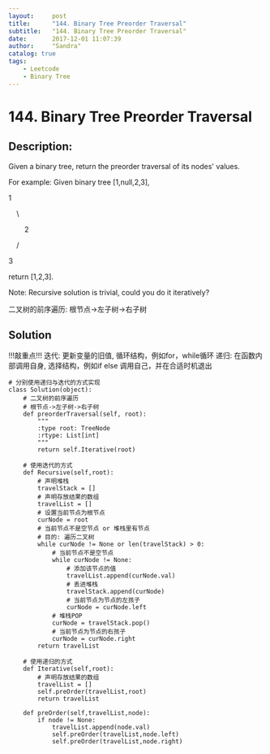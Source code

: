 ```yaml
---
layout:     post
title:      "144. Binary Tree Preorder Traversal"
subtitle:   "144. Binary Tree Preorder Traversal"
date:       2017-12-01 11:07:39
author:     "Sandra"
catalog: true
tags:
    - Leetcode
    - Binary Tree
---
```


# 144. Binary Tree Preorder Traversal

## Description:

Given a binary tree, return the preorder traversal of its nodes' values.

For example:
Given binary tree [1,null,2,3],
<p>1</p>
<p>&nbsp;&nbsp;&nbsp;&nbsp;\</p>
<p>&nbsp;&nbsp;&nbsp;&nbsp;&nbsp;&nbsp;&nbsp;&nbsp;2</p>
<p>&nbsp;&nbsp;&nbsp;&nbsp;/</p>
<p>3</p>

return [1,2,3].

Note: Recursive solution is trivial, could you do it iteratively?

二叉树的前序遍历: 根节点->左子树->右子树

## Solution

!!!敲重点!!!
迭代: 更新变量的旧值, 循环结构，例如for，while循环
递归: 在函数内部调用自身, 选择结构，例如if else 调用自己，并在合适时机退出
    
    # 分别使用递归与迭代的方式实现
    class Solution(object):
        # 二叉树的前序遍历
        # 根节点->左子树->右子树
        def preorderTraversal(self, root):
            """
            :type root: TreeNode
            :rtype: List[int]
            """
            return self.Iterative(root)
        
        # 使用迭代的方式    
        def Recursive(self,root):
            # 声明堆栈
            travelStack = []
            # 声明存放结果的数组
            travelList = []
            # 设置当前节点为根节点
            curNode = root
            # 当前节点不是空节点 or 堆栈里有节点
            # 目的: 遍历二叉树
            while curNode != None or len(travelStack) > 0:
                # 当前节点不是空节点
                while curNode != None:
                    # 添加该节点的值
                    travelList.append(curNode.val)
                    # 丢进堆栈
                    travelStack.append(curNode)
                    # 当前节点为节点的左孩子
                    curNode = curNode.left
                # 堆栈POP
                curNode = travelStack.pop()            
                # 当前节点为节点的右孩子
                curNode = curNode.right
            return travelList 
        
        # 使用递归的方式 
        def Iterative(self,root):
            # 声明存放结果的数组
            travelList = []
            self.preOrder(travelList,root)
            return travelList
            
        def preOrder(self,travelList,node):
            if node != None:
                travelList.append(node.val)
                self.preOrder(travelList,node.left)
                self.preOrder(travelList,node.right)
